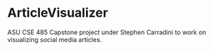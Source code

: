 # ArticleVisualizer
ASU CSE 485 Capstone project under Stephen Carradini to work on visualizing social media articles.
